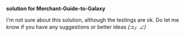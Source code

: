 **solution for Merchant-Guide-to-Galaxy**

I'm not sure about this solution, although the testings are ok.
Do let me know if you have any suggestions or better ideas _(:з」∠)_
